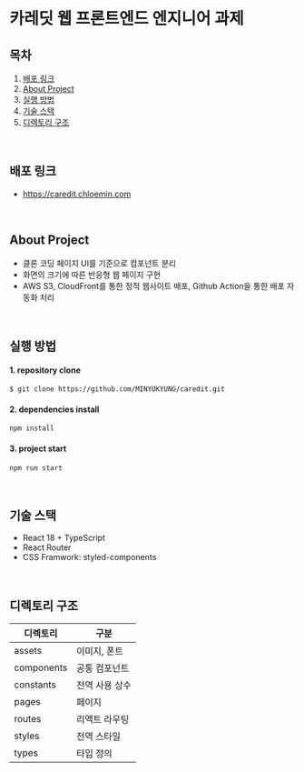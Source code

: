 # 카레딧 웹 프론트엔드 엔지니어 과제

## 목차
1. [배포 링크](#배포-링크)
2. [About Project](#about-project)
3. [실행 방법](#실행-방법)
4. [기술 스택](#기술-스택)
5. [디렉토리 구조](#디렉토리-구조)
<br/>

## 배포 링크
- https://caredit.chloemin.com
<br/>

## About Project
- 클론 코딩 페이지 UI를 기준으로 컴포넌트 분리
- 화면의 크기에 따른 반응형 웹 페이지 구현
- AWS S3, CloudFront를 통한 정적 웹사이트 배포, Github Action을 통한 배포 자동화 처리
<br/>

## 실행 방법
#### 1. repository clone
```
$ git clone https://github.com/MINYUKYUNG/caredit.git
```

#### 2. dependencies install
```
npm install
```

#### 3. project start
```
npm run start
```
<br/>

## 기술 스택
- React 18 + TypeScript
- React Router
- CSS Framwork: styled-components
<br/>

## 디렉토리 구조
| 디렉토리 | 구분 |
| -- | -- |
| assets | 이미지, 폰트 |
| components | 공통 컴포넌트 |
| constants | 전역 사용 상수 |
| pages | 페이지 |
| routes | 리액트 라우팅 |
| styles | 전역 스타일 |
| types | 타입 정의 |
<br/>
